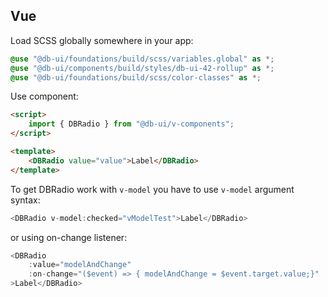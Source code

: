 ## Vue

Load SCSS globally somewhere in your app:

```scss
@use "@db-ui/foundations/build/scss/variables.global" as *;
@use "@db-ui/components/build/styles/db-ui-42-rollup" as *;
@use "@db-ui/foundations/build/scss/color-classes" as *;
```

Use component:

```html
<script>
	import { DBRadio } from "@db-ui/v-components";
</script>

<template>
	<DBRadio value="value">Label</DBRadio>
</template>
```

To get DBRadio work with `v-model` you have to use `v-model` argument syntax:

```typescript
<DBRadio v-model:checked="vModelTest">Label</DBRadio>
```

or using on-change listener:

```typescript
<DBRadio
	:value="modelAndChange"
	:on-change="($event) => { modelAndChange = $event.target.value;}"
>Label</DBRadio>
```
